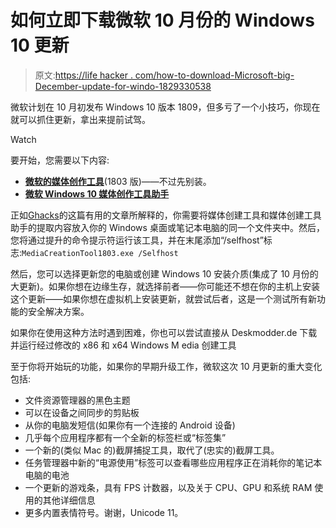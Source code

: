 # 如何立即下载微软 10 月份的 Windows 10 更新

> 原文:[https://life hacker . com/how-to-download-Microsoft-big-December-update-for-windo-1829330538](https://lifehacker.com/how-to-download-microsofts-big-october-update-for-windo-1829330538)

微软计划在 10 月初发布 Windows 10 版本 1809，但多亏了一个小技巧，你现在就可以抓住更新，拿出来提前试驾。

Watch

要开始，您需要以下内容:

*   [**微软的媒体创作工具**](https://software-download.microsoft.com/download/pr/MediaCreationTool1803.exe)(1803 版)——不过先别装。
*   [**微软 Windows 10 媒体创作工具助手**](https://github.com/CHEF-KOCH/Microsoft-Windows-10-Media-Creation-Tool-Helper)

正如[Ghacks](https://www.ghacks.net/2018/09/26/how-to-download-windows-10-version-1809-right-now/)的这篇有用的文章所解释的，你需要将媒体创建工具和媒体创建工具助手的提取内容放入你的 Windows 桌面或笔记本电脑的同一个文件夹中。然后，您将通过提升的命令提示符运行该工具，并在末尾添加“/selfhost”标志:`MediaCreationTool1803.exe /Selfhost`

然后，您可以选择更新您的电脑或创建 Windows 10 安装介质(集成了 10 月份的大更新)。如果你想在边缘生存，就选择前者——你可能还不想在你的主机上安装这个更新——如果你想在虚拟机上安装更新，就尝试后者，这是一个测试所有新功能的安全解决方案。

如果你在使用这种方法时遇到困难，你也可以尝试直接从 Deskmodder.de 下载并运行经过修改的 x86 和 x64 Windows M edia 创建工具

至于你将开始玩的功能，如果你的早期升级工作，微软这次 10 月更新的重大变化包括:

*   文件资源管理器的黑色主题
*   可以在设备之间同步的剪贴板
*   从你的电脑发短信(如果你有一个连接的 Android 设备)
*   几乎每个应用程序都有一个全新的标签栏或“标签集”
*   一个新的(类似 Mac 的)截屏捕捉工具，取代了(忠实的)截屏工具。
*   任务管理器中新的“电源使用”标签可以查看哪些应用程序正在消耗你的笔记本电脑的电池
*   一个更新的游戏条，具有 FPS 计数器，以及关于 CPU、GPU 和系统 RAM 使用的其他详细信息
*   更多内置表情符号。谢谢，Unicode 11。